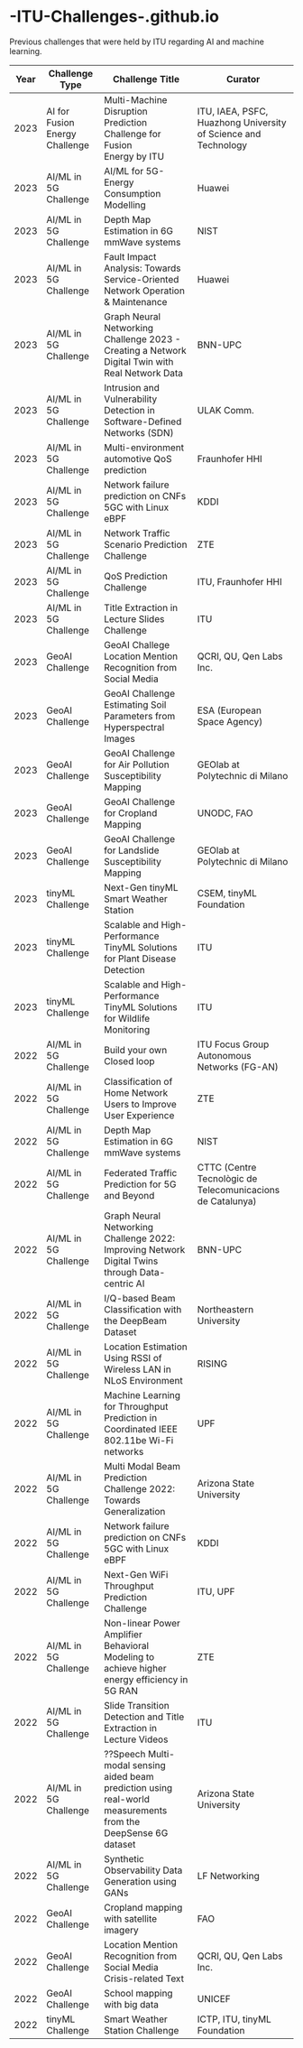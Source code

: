 # -ITU-Challenges-.github.io
Previous challenges that were held by ITU regarding AI and machine learning.

|Year|Challenge Type|Challenge Title|Curator|
|---|---|---|---|
|2023|AI for Fusion Energy Challenge|Multi-Machine Disruption Prediction Challenge for Fusion Energy by ITU|ITU, IAEA, PSFC, Huazhong University of Science and Technology|
|2023|AI/ML in 5G Challenge|AI/ML for 5G-Energy Consumption Modelling|Huawei
|2023|AI/ML in 5G Challenge|Depth Map Estimation in 6G mmWave systems|NIST
|2023|AI/ML in 5G Challenge|Fault Impact Analysis: Towards Service-Oriented Network Operation & Maintenance|Huawei
|2023|AI/ML in 5G Challenge|Graph Neural Networking Challenge 2023 - Creating a Network Digital Twin with Real Network Data|BNN-UPC
|2023|AI/ML in 5G Challenge|Intrusion and Vulnerability Detection in Software-Defined Networks (SDN)|ULAK Comm.
|2023|AI/ML in 5G Challenge|Multi-environment automotive QoS prediction|Fraunhofer HHI
|2023|AI/ML in 5G Challenge|Network failure prediction on CNFs 5GC with Linux eBPF|KDDI
|2023|AI/ML in 5G Challenge|Network Traffic Scenario Prediction Challenge|ZTE
|2023|AI/ML in 5G Challenge|QoS Prediction Challenge|ITU, Fraunhofer HHI
|2023|AI/ML in 5G Challenge|Title Extraction in Lecture Slides Challenge|ITU
|2023|GeoAI Challenge|GeoAI Challege Location Mention Recognition from Social Media|QCRI, QU, Qen Labs Inc.
|2023|GeoAI Challenge|GeoAI Challenge Estimating Soil Parameters from Hyperspectral Images|ESA (European Space Agency)
|2023|GeoAI Challenge|GeoAI Challenge for Air Pollution Susceptibility Mapping|GEOlab at Polytechnic di Milano
|2023|GeoAI Challenge|GeoAI Challenge for Cropland Mapping|UNODC, FAO
|2023|GeoAI Challenge|GeoAI Challenge for Landslide Susceptibility Mapping|GEOlab at Polytechnic di Milano
|2023|tinyML Challenge|Next-Gen tinyML Smart Weather Station|CSEM, tinyML Foundation
|2023|tinyML Challenge|Scalable and High-Performance TinyML Solutions for Plant Disease Detection|ITU
|2023|tinyML Challenge|Scalable and High-Performance TinyML Solutions for Wildlife Monitoring|ITU
|2022|AI/ML in 5G Challenge|Build your own Closed loop|ITU Focus Group Autonomous Networks (FG-AN)
|2022|AI/ML in 5G Challenge|Classification of Home Network Users to Improve User Experience|ZTE
|2022|AI/ML in 5G Challenge|Depth Map Estimation in 6G mmWave systems|NIST
|2022|AI/ML in 5G Challenge|Federated Traffic Prediction for 5G and Beyond|CTTC (Centre Tecnològic de Telecomunicacions de Catalunya)
|2022|AI/ML in 5G Challenge|Graph Neural Networking Challenge 2022: Improving Network Digital Twins through Data-centric AI|BNN-UPC
|2022|AI/ML in 5G Challenge|I/Q-based Beam Classification with the DeepBeam Dataset|Northeastern University
|2022|AI/ML in 5G Challenge|Location Estimation Using RSSI of Wireless LAN in NLoS Environment|RISING
|2022|AI/ML in 5G Challenge|Machine Learning for Throughput Prediction in Coordinated IEEE 802.11be Wi-Fi networks|UPF
|2022|AI/ML in 5G Challenge|Multi Modal Beam Prediction Challenge 2022: Towards Generalization|Arizona State University
|2022|AI/ML in 5G Challenge|Network failure prediction on CNFs 5GC with Linux eBPF|KDDI
|2022|AI/ML in 5G Challenge|Next-Gen WiFi Throughput Prediction Challenge|ITU, UPF
|2022|AI/ML in 5G Challenge|Non-linear Power Amplifier Behavioral Modeling to achieve higher energy efficiency in 5G RAN|ZTE
|2022|AI/ML in 5G Challenge|Slide Transition Detection and Title Extraction in Lecture Videos|ITU
|2022|AI/ML in 5G Challenge|??Speech Multi-modal sensing aided beam prediction using real-world measurements from the DeepSense 6G dataset|Arizona State University
|2022|AI/ML in 5G Challenge|Synthetic Observability Data Generation using GANs|LF Networking
|2022|GeoAI Challenge|Cropland mapping with satellite imagery|FAO
|2022|GeoAI Challenge|Location Mention Recognition from Social Media Crisis-related Text|QCRI, QU, Qen Labs Inc.
|2022|GeoAI Challenge|School mapping with big data|UNICEF
|2022|tinyML Challenge|Smart Weather Station Challenge|ICTP, ITU, tinyML Foundation
